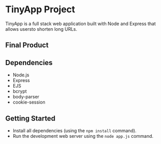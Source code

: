 # TinyApp Project

TinyApp is a full stack web application built with Node and Express that allows usersto shorten long URLs.

## Final Product

## Dependencies

- Node.js
- Express
- EJS
- bcrypt
- body-parser
- cookie-session

## Getting Started

- Install all dependencies (using the `npm install` command).
- Run the development web server using the `node app.js` command.

